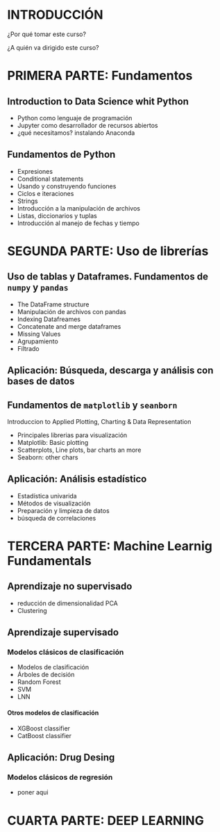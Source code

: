 # INTRODUCCIÓN
¿Por qué tomar este curso?

¿A quién va dirigido este curso?

# PRIMERA PARTE: Fundamentos

## Introduction to Data Science whit Python

- Python como lenguaje de programación 
- Jupyter como desarrollador de recursos abiertos 
- ¿qué necesitamos? instalando Anaconda

## Fundamentos de Python
- Expresiones
- Conditional statements
- Usando y construyendo funciones
- Ciclos e iteraciones
- Strings
- Introducción a la manipulación de archivos
- Listas, diccionarios y tuplas
- Introducción al manejo de fechas y tiempo

# SEGUNDA PARTE: Uso de librerías

## Uso de tablas y **Dataframes**. Fundamentos de `numpy` y `pandas`
- The DataFrame structure
- Manipulación de archivos con pandas 
- Indexing Datafreames
- Concatenate and merge dataframes
- Missing Values
- Agrupamiento
- Filtrado

## Aplicación: Búsqueda, descarga y análisis con bases de datos

## Fundamentos de `matplotlib` y `seanborn` 
Introduccion to Applied Plotting, Charting & Data Representation

- Principales librerias para visualización
- Matplotlib: Basic plotting
- Scatterplots, Line plots, bar charts an more
- Seaborn: other chars

## Aplicación: Análisis estadístico
- Estadística univarida
- Métodos de visualización
- Preparación y limpieza de datos
- búsqueda de correlaciones

# TERCERA PARTE: Machine Learnig Fundamentals

## Aprendizaje no supervisado
- reducción de dimensionalidad PCA
- Clustering

## Aprendizaje supervisado 

### Modelos clásicos de clasificación
- Modelos de clasificación
- Árboles de decisión
- Random Forest
- SVM
- LNN

#### Otros modelos de clasificación
- XGBoost classifier
- CatBoost classifier

## Aplicación: Drug Desing

### Modelos clásicos de regresión
- poner aqui

# CUARTA PARTE: DEEP LEARNING

